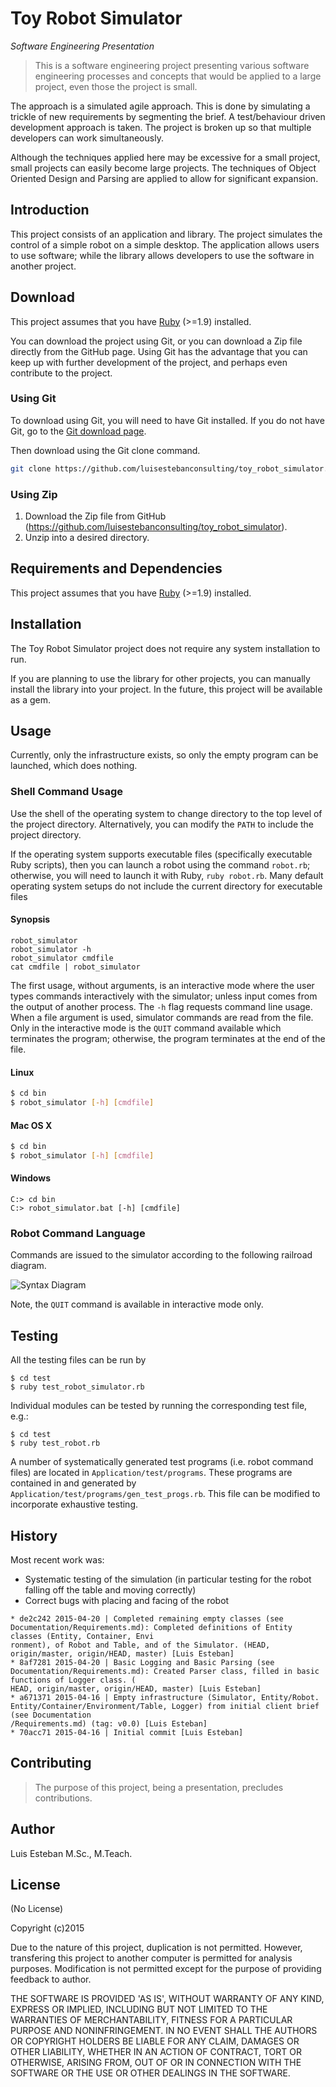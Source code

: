 # Toy Robot Simulator
_Software Engineering Presentation_

> This is a software engineering project presenting various software engineering processes and concepts
that would be applied to a large project, even those the project is small.  
>  
The approach is a simulated agile approach.  This is done by simulating a trickle of new requirements by
segmenting the brief.  A test/behaviour driven development approach is taken.  The project is broken up
so that multiple developers can work simultaneously.  
>  
Although the techniques applied here may be excessive for a small project, small projects can easily become
large projects.  The techniques of Object Oriented Design and Parsing are applied to allow for significant
expansion.

## Introduction

This project consists of an application and library.  The project simulates the control of a simple robot on a simple desktop.
The application allows users to use software; while the library allows developers to use the software in another project.

## Download

This project assumes that you have [Ruby](https://www.ruby-lang.org/en/) (>=1.9) installed.

You can download the project using Git, or you can download a Zip file directly from the GitHub page.
Using Git has the advantage that you can keep up with further development of the project, and perhaps
even contribute to the project.

### Using Git

To download using Git, you will need to have Git installed.
If you do not have Git, go to the [Git download page](http://git-scm.com/downloads).

Then download using the Git clone command.
```Bash
git clone https://github.com/luisestebanconsulting/toy_robot_simulator.git
```

### Using Zip

1. Download the Zip file from GitHub (https://github.com/luisestebanconsulting/toy_robot_simulator).
2. Unzip into a desired directory.


## Requirements and Dependencies

This project assumes that you have [Ruby](https://www.ruby-lang.org/en/) (>=1.9) installed.

## Installation

The Toy Robot Simulator project does not require any system installation to run.

If you are planning to use the library for other projects, you can manually install
the library into your project.  In the future, this project will be available as a gem.

## Usage

Currently, only the infrastructure exists, so only the empty program can be launched, which does nothing.


### Shell Command Usage

Use the shell of the operating system to change directory to the top level of the project directory.
Alternatively, you can modify the `PATH` to include the project directory.

If the operating system supports executable files (specifically executable Ruby scripts), then you can launch
a robot using the command `robot.rb`; otherwise, you will need to launch it with Ruby, `ruby robot.rb`.
Many default operating system setups do not include the current directory for executable files

#### Synopsis

```
robot_simulator 
robot_simulator -h
robot_simulator cmdfile
cat cmdfile | robot_simulator
```

The first usage, without arguments, is an interactive mode where the user types commands interactively with the simulator; unless
input comes from the output of another process.
The `-h` flag requests command line usage.
When a file argument is used, simulator commands are read from the file.  Only in the interactive mode is the `QUIT` command available
which terminates the program; otherwise, the program terminates at the end of the file.


#### Linux

```Bash
$ cd bin
$ robot_simulator [-h] [cmdfile]
```

#### Mac OS X

```Bash
$ cd bin
$ robot_simulator [-h] [cmdfile]
```
#### Windows

```DOS
C:> cd bin
C:> robot_simulator.bat [-h] [cmdfile]
```

### Robot Command Language

Commands are issued to the simulator according to the following railroad diagram.

![Syntax Diagram](../Design/CommandLanguageSyntax.png)

Note, the `QUIT` command is available in interactive mode only.



## Testing

All the testing files can be run by

```
$ cd test
$ ruby test_robot_simulator.rb
```

Individual modules can be tested by running the corresponding test file, e.g.:

```
$ cd test
$ ruby test_robot.rb
```

A number of systematically generated test programs (i.e. robot command files) are located in
`Application/test/programs`.  These programs are contained in and generated by
`Application/test/programs/gen_test_progs.rb`.  This file can be modified to incorporate exhaustive testing.


## History

Most recent work was:

* Systematic testing of the simulation (in particular testing for the robot falling off the table and moving correctly)
* Correct bugs with placing and facing of the robot


```
* de2c242 2015-04-20 | Completed remaining empty classes (see Documentation/Requirements.md): Completed definitions of Entity classes (Entity, Container, Envi
ronment), of Robot and Table, and of the Simulator. (HEAD, origin/master, origin/HEAD, master) [Luis Esteban]
* 8af7281 2015-04-20 | Basic Logging and Basic Parsing (see Documentation/Requirements.md): Created Parser class, filled in basic functions of Logger class. (
HEAD, origin/master, origin/HEAD, master) [Luis Esteban]
* a671371 2015-04-16 | Empty infrastructure (Simulator, Entity/Robot. Entity/Container/Environment/Table, Logger) from initial client brief (see Documentation
/Requirements.md) (tag: v0.0) [Luis Esteban]
* 70acc71 2015-04-16 | Initial commit [Luis Esteban]
```

## Contributing

> The purpose of this project, being a presentation, precludes contributions. 

## Author

Luis Esteban M.Sc., M.Teach.


## License

(No License)

Copyright (c)2015

Due to the nature of this project, duplication is not permitted.  However, transfering this project to another computer is permitted for analysis purposes.
Modification is not permitted except for the purpose of providing feedback to author.


THE SOFTWARE IS PROVIDED 'AS IS', WITHOUT WARRANTY OF ANY KIND,
EXPRESS OR IMPLIED, INCLUDING BUT NOT LIMITED TO THE WARRANTIES OF
MERCHANTABILITY, FITNESS FOR A PARTICULAR PURPOSE AND NONINFRINGEMENT.
IN NO EVENT SHALL THE AUTHORS OR COPYRIGHT HOLDERS BE LIABLE FOR ANY
CLAIM, DAMAGES OR OTHER LIABILITY, WHETHER IN AN ACTION OF CONTRACT,
TORT OR OTHERWISE, ARISING FROM, OUT OF OR IN CONNECTION WITH THE
SOFTWARE OR THE USE OR OTHER DEALINGS IN THE SOFTWARE.
